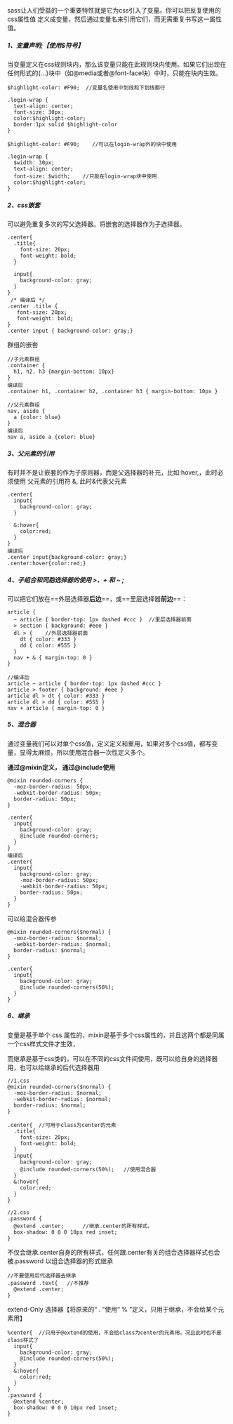 sass让人们受益的一个重要特性就是它为css引入了变量。你可以把反复使用的css属性值 定义成变量，然后通过变量名来引用它们，而无需重复书写这一属性值。

##### 1、变量声明;【使用$符号】
当变量定义在css规则块内，那么该变量只能在此规则块内使用。如果它们出现在任何形式的{...}块中（如@media或者@font-face块）中时，只能在块内生效。

```
$highlight-color: #F90;  //变量名使用中划线和下划线都行

.login-wrap {
  text-align: center;
  font-size: 30px;
  color:$highlight-color;
  border:1px solid $highlight-color
}
```

```
$highlight-color: #F90;    //可以在login-wrap外的块中使用

.login-wrap {
  $width: 30px;
  text-align: center;
  font-size: $width;    //只能在login-wrap块中使用
  color:$highlight-color;
}
```

##### 2、css嵌套
可以避免重复多次的写父选择器。将嵌套的选择器作为子选择器。

```
.center{
  .title{
    font-size: 20px;
    font-weight: bold;
  }

  input{
    background-color: gray;
  }
}
 /* 编译后 */
.center .title {
   font-size: 20px;
   font-weight: bold; 
}
.center input { background-color: gray;}
```

群组的嵌套

```
//子元素群组
.container {
  h1, h2, h3 {margin-bottom: 10px}
}
编译后
.container h1, .container h2, .container h3 { margin-bottom: 10px }
```

```
//父元素群组
nav, aside {
  a {color: blue}
}
编译后
nav a, aside a {color: blue}
```

##### 3、父元素的引用
有时并不是让嵌套的作为子原则器，而是父选择器的补充，比如:hover,，此时必须使用 父元素的引用符 &, 此时&代表父元素 

```
.center{
  input{
    background-color: gray;
  }

  &:hover{ 
    color:red;
  }
}
编译后
.center input{background-color: gray;}
.center:hover{color:red;}
```
##### 4、子组合和同胞选择器的使用 >、+ 和 ~ ;
可以把它们放在==外层选择器**后边**==，或==里层选择器**前边**==：

```
article {
  ~ article { border-top: 1px dashed #ccc }  //里层选择器前面
  > section { background: #eee }
  dl > {    //外层选择器前面
    dt { color: #333 }
    dd { color: #555 }
  }
  nav + & { margin-top: 0 }
}

//编译后
article ~ article { border-top: 1px dashed #ccc }
article > footer { background: #eee }
article dl > dt { color: #333 }
article dl > dd { color: #555 }
nav + article { margin-top: 0 }
```
##### 5、混合器
通过变量我们可以对单个css值，定义定义和重用，如果对多个css值，都写变量，显得太麻烦，所以使用混合器一次性定义多个。

**通过@mixin定义， 通过@include使用**

```
@mixin rounded-corners {
  -moz-border-radius: 50px;
  -webkit-border-radius: 50px;
  border-radius: 50px;
}

.center{
  input{
    background-color: gray;
    @include rounded-corners;
  }
}
编译后
.center{
  input{
    background-color: gray;
    -moz-border-radius: 50px;
    -webkit-border-radius: 50px;
    border-radius: 50px;
  }
}
```

可以给混合器传参

```
@mixin rounded-corners($normal) {
  -moz-border-radius: $normal;
  -webkit-border-radius: $normal;
  border-radius: $normal;
}

.center{
  input{
    background-color: gray;
    @include rounded-corners(50%);
  }
}
```
##### 6、继承
变量是基于单个 css 属性的，mixin是基于多个css属性的，并且这两个都是同属一个css样式文件才生效，

而继承是基于css类的，可以在不同的css文件间使用，既可以给自身的选择器用，也可以给继承的后代选择器用

```
//1.css
@mixin rounded-corners($normal) {
  -moz-border-radius: $normal;
  -webkit-border-radius: $normal;
  border-radius: $normal;
}

.center{  //可用于class为center的元素
  .title{
    font-size: 20px;
    font-weight: bold;
  }
  input{
    background-color: gray;
    @include rounded-corners(50%);   //使用混合器
  }
  &:hover{
    color:red;
  }
}
```

```
//2.css
.password {
  @extend .center;      //继承.center的所有样式。
  box-shadow: 0 0 0 10px red inset;
}
```
不仅会继承.center自身的所有样式，任何跟.center有关的组合选择器样式也会被.password 以组合选择器的形式继承

```
//不要使用后代选择器去继承
.password .text{   //不推荐
  @extend .center;
}
```
extend-Only 选择器【将原来的“ . ”使用“ % ”定义，只用于继承，不会给某个元素用】

```
%center{  //只用于@extend的使用，不会给class为center的元素用，况且此时也不是class样式了
  input{
    background-color: gray;
    @include rounded-corners(50%);
  }
  &:hover{
    color:red;
  }
}
.password {
  @extend %center;
  box-shadow: 0 0 0 10px red inset;
}
```
